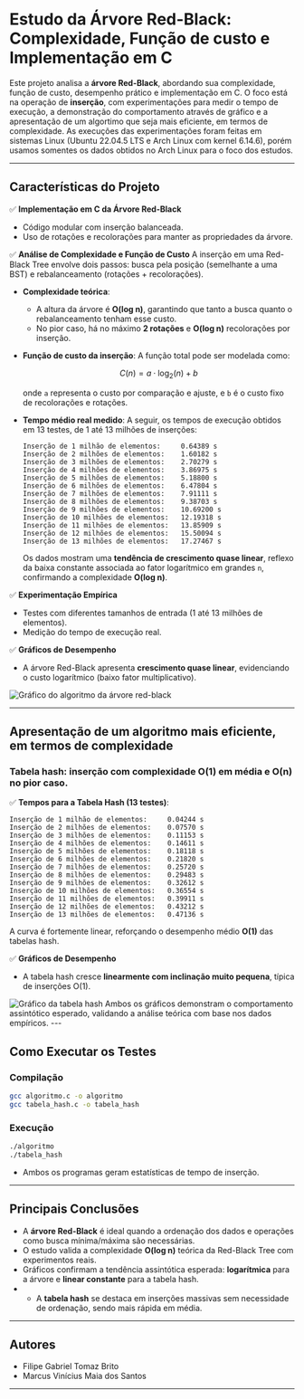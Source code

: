 # **Estudo da Árvore Red-Black: Complexidade, Função de custo e Implementação em C**

Este projeto analisa a **árvore Red-Black**, abordando sua complexidade, função de custo, desempenho prático e implementação em C. O foco está na operação de **inserção**, com experimentações para medir o tempo de execução, a demonstração do comportamento através de gráfico e a apresentação de um algortimo que seja mais eficiente, em termos de complexidade. As execuções das experimentações foram feitas em sistemas Linux (Ubuntu 22.04.5 LTS e Arch Linux com kernel 6.14.6), porém usamos somentes os dados obtidos no Arch Linux para o foco dos estudos.

---

## **Características do Projeto**

✅ **Implementação em C da Árvore Red-Black**

* Código modular com inserção balanceada.
* Uso de rotações e recolorações para manter as propriedades da árvore.

✅ **Análise de Complexidade e Função de Custo**
A inserção em uma Red-Black Tree envolve dois passos: busca pela posição (semelhante a uma BST) e rebalanceamento (rotações + recolorações).

* **Complexidade teórica**:

  * A altura da árvore é **O(log n)**, garantindo que tanto a busca quanto o rebalanceamento tenham esse custo.
  * No pior caso, há no máximo **2 rotações** e **O(log n)** recolorações por inserção.

* **Função de custo da inserção**:
  A função total pode ser modelada como:

  $$
  C(n) = a \cdot \log_2(n) + b
  $$

  onde `a` representa o custo por comparação e ajuste, e `b` é o custo fixo de recolorações e rotações.

* **Tempo médio real medido**:
  A seguir, os tempos de execução obtidos em 13 testes, de 1 até 13 milhões de inserções:

  ```
  Inserção de 1 milhão de elementos:     0.64389 s
  Inserção de 2 milhões de elementos:    1.60182 s
  Inserção de 3 milhões de elementos:    2.70279 s
  Inserção de 4 milhões de elementos:    3.86975 s
  Inserção de 5 milhões de elementos:    5.18800 s
  Inserção de 6 milhões de elementos:    6.47804 s
  Inserção de 7 milhões de elementos:    7.91111 s
  Inserção de 8 milhões de elementos:    9.38703 s
  Inserção de 9 milhões de elementos:    10.69200 s
  Inserção de 10 milhões de elementos:   12.19318 s
  Inserção de 11 milhões de elementos:   13.85909 s
  Inserção de 12 milhões de elementos:   15.50094 s
  Inserção de 13 milhões de elementos:   17.27467 s
  ```

  Os dados mostram uma **tendência de crescimento quase linear**, reflexo da baixa constante associada ao fator logarítmico em grandes `n`, confirmando a complexidade **O(log n)**.

✅ **Experimentação Empírica**

* Testes com diferentes tamanhos de entrada (1 até 13 milhões de elementos).
* Medição do tempo de execução real.

✅ **Gráficos de Desempenho**

* A árvore Red-Black apresenta **crescimento quase linear**, evidenciando o custo logarítmico (baixo fator multiplicativo).
<img src="https://github.com/marcusv0/MarcusViniciusFilipeGabriel_ws_AA_RR_2025/raw/main/Gr%C3%A1ficos/grafico_redblack.png" alt="Gráfico do algoritmo da árvore red-black">

---

## **Apresentação de um algoritmo mais eficiente, em termos de complexidade**

### Tabela hash: inserção com complexidade **O(1)** em média e **O(n)** no pior caso.

✅ **Tempos para a Tabela Hash (13 testes)**:

```
Inserção de 1 milhão de elementos:     0.04244 s
Inserção de 2 milhões de elementos:    0.07570 s
Inserção de 3 milhões de elementos:    0.11153 s
Inserção de 4 milhões de elementos:    0.14611 s
Inserção de 5 milhões de elementos:    0.18118 s
Inserção de 6 milhões de elementos:    0.21820 s
Inserção de 7 milhões de elementos:    0.25720 s
Inserção de 8 milhões de elementos:    0.29483 s
Inserção de 9 milhões de elementos:    0.32612 s
Inserção de 10 milhões de elementos:   0.36554 s
Inserção de 11 milhões de elementos:   0.39911 s
Inserção de 12 milhões de elementos:   0.43212 s
Inserção de 13 milhões de elementos:   0.47136 s
```

A curva é fortemente linear, reforçando o desempenho médio **O(1)** das tabelas hash.

✅ **Gráficos de Desempenho**

* A tabela hash cresce **linearmente com inclinação muito pequena**, típica de inserções O(1).
<img src="https://github.com/marcusv0/MarcusViniciusFilipeGabriel_ws_AA_RR_2025/raw/main/Gr%C3%A1ficos/grafico_hash.png" alt="Gráfico da tabela hash">
Ambos os gráficos demonstram o comportamento assintótico esperado, validando a análise teórica com base nos dados empíricos.
---

## **Como Executar os Testes**

### **Compilação**

```bash
gcc algoritmo.c -o algoritmo
gcc tabela_hash.c -o tabela_hash
```

### **Execução**

```bash
./algoritmo
./tabela_hash
```

* Ambos os programas geram estatísticas de tempo de inserção.
---

## **Principais Conclusões**

* A **árvore Red-Black** é ideal quando a ordenação dos dados e operações como busca mínima/máxima são necessárias.
* O estudo valida a complexidade **O(log n)** teórica da Red-Black Tree com experimentos reais.
* Gráficos confirmam a tendência assintótica esperada: **logarítmica** para a árvore e **linear constante** para a tabela hash.
* * A **tabela hash** se destaca em inserções massivas sem necessidade de ordenação, sendo mais rápida em média.

---

## **Autores**

* Filipe Gabriel Tomaz Brito
* Marcus Vinícius Maia dos Santos

---
